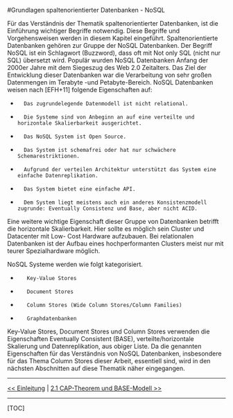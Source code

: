 #Grundlagen spaltenorientierter Datenbanken - NoSQL

Für das Verständnis der Thematik spaltenorientierter Datenbanken, ist die Einführung
wichtiger Begriffe notwendig. Diese Begriffe und Vorgehensweisen werden in
diesem Kapitel eingeführt. Spaltenorientierte Datenbanken gehören zur Gruppe der
NoSQL Datenbanken. Der Begriff NoSQL ist ein Schlagwort (Buzzword), dass oft mit
Not only SQL (nicht nur SQL) übersetzt wird. Populär wurden NoSQL Datenbanken
Anfang der 2000er Jahre mit dem Siegeszug des Web 2.0 Zeitalters. Das Ziel der Entwicklung
dieser Datenbanken war die Verarbeitung von sehr großen Datenmengen
im Terabyte -und Petabyte-Bereich. NoSQL Datenbanken weisen nach [EFH+11] folgende
Eigenschaften auf:

*		Das zugrundelegende Datenmodell ist nicht relational.
*		Die Systeme sind von Anbeginn an auf eine verteilte und horizontale Skalierbarkeit ausgerichtet.
*		Das NoSQL System ist Open Source.
*		Das System ist schemafrei oder hat nur schwächere Schemarestriktionen.
*		Aufgrund der verteilen Architektur unterstützt das System eine einfache Datenreplikation.
*		Das System bietet eine einfache API.
*		Dem System liegt meistens auch ein anderes Konsistenzmodell zugrunde: Eventually Consistenz und Base, aber nicht ACID.

Eine weitere wichtige Eigenschaft dieser Gruppe von Datenbanken betrifft die horizontale
Skalierbarkeit. Hier sollte es möglich sein Cluster und Datacenter mit Low-
Cost Hardware aufzubauen. Bei relationalen Datenbanken ist der Aufbau eines hochperformanten
Clusters meist nur mit teurer Spezialhardware möglich.

NoSQL Systeme werden wie folgt kategorisiert.

*		 Key-Value Stores
*		 Document Stores
*		 Column Stores (Wide Column Stores/Column Families)
*		 Graphdatenbanken

Key-Value Stores, Document Stores und Column Stores verwenden die Eigenschaften
Eventually Consistent (BASE), verteilte/horizontale Skalierung und Datenreplikation,
aus obiger Liste. Da die genannten Eigenschaften für das Verständnis von NoSQL
Datenbanken, insbesondere für das Thema Column Stores dieser Arbeit, essentiell
sind, wird in den nächsten Abschnitten auf diese Thematik näher eingegangen.

---

[<< Einleitung](einleitung.md) | [2.1 CAP-Theorem und BASE-Modell >>](grundlagen_2_1.md)

---


[TOC]

